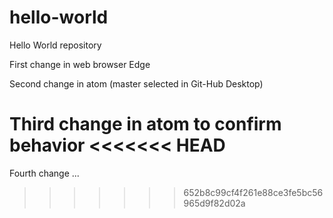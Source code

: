 # hello-world
Hello World repository

First change in web browser Edge

Second change in atom (master selected in Git-Hub Desktop)

Third change in atom to confirm behavior
<<<<<<< HEAD
=======

Fourth change ...
>>>>>>> 652b8c99cf4f261e88ce3fe5bc56965d9f82d02a
